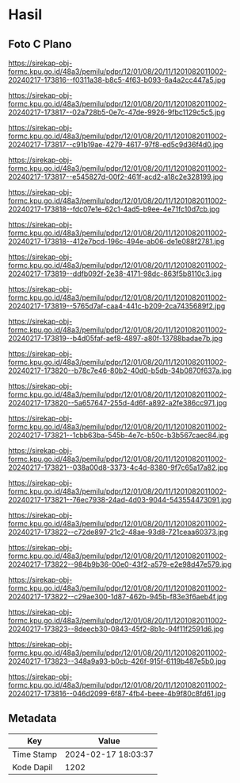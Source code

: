 # Hasil

## Foto C Plano

https://sirekap-obj-formc.kpu.go.id/48a3/pemilu/pdpr/12/01/08/20/11/1201082011002-20240217-173816--f0311a38-b8c5-4f63-b093-6a4a2cc447a5.jpg

https://sirekap-obj-formc.kpu.go.id/48a3/pemilu/pdpr/12/01/08/20/11/1201082011002-20240217-173817--02a728b5-0e7c-47de-9926-9fbc1129c5c5.jpg

https://sirekap-obj-formc.kpu.go.id/48a3/pemilu/pdpr/12/01/08/20/11/1201082011002-20240217-173817--c91b19ae-4279-4617-97f8-ed5c9d36f4d0.jpg

https://sirekap-obj-formc.kpu.go.id/48a3/pemilu/pdpr/12/01/08/20/11/1201082011002-20240217-173817--e545827d-00f2-461f-acd2-a18c2e328199.jpg

https://sirekap-obj-formc.kpu.go.id/48a3/pemilu/pdpr/12/01/08/20/11/1201082011002-20240217-173818--fdc07e1e-62c1-4ad5-b9ee-4e71fc10d7cb.jpg

https://sirekap-obj-formc.kpu.go.id/48a3/pemilu/pdpr/12/01/08/20/11/1201082011002-20240217-173818--412e7bcd-196c-494e-ab06-de1e088f2781.jpg

https://sirekap-obj-formc.kpu.go.id/48a3/pemilu/pdpr/12/01/08/20/11/1201082011002-20240217-173819--ddfb092f-2e38-4171-98dc-863f5b8110c3.jpg

https://sirekap-obj-formc.kpu.go.id/48a3/pemilu/pdpr/12/01/08/20/11/1201082011002-20240217-173819--5765d7af-caa4-441c-b209-2ca7435689f2.jpg

https://sirekap-obj-formc.kpu.go.id/48a3/pemilu/pdpr/12/01/08/20/11/1201082011002-20240217-173819--b4d05faf-aef8-4897-a80f-13788badae7b.jpg

https://sirekap-obj-formc.kpu.go.id/48a3/pemilu/pdpr/12/01/08/20/11/1201082011002-20240217-173820--b78c7e46-80b2-40d0-b5db-34b0870f637a.jpg

https://sirekap-obj-formc.kpu.go.id/48a3/pemilu/pdpr/12/01/08/20/11/1201082011002-20240217-173820--5a657647-255d-4d6f-a892-a2fe386cc971.jpg

https://sirekap-obj-formc.kpu.go.id/48a3/pemilu/pdpr/12/01/08/20/11/1201082011002-20240217-173821--1cbb63ba-545b-4e7c-b50c-b3b567caec84.jpg

https://sirekap-obj-formc.kpu.go.id/48a3/pemilu/pdpr/12/01/08/20/11/1201082011002-20240217-173821--038a00d8-3373-4c4d-8380-9f7c65a17a82.jpg

https://sirekap-obj-formc.kpu.go.id/48a3/pemilu/pdpr/12/01/08/20/11/1201082011002-20240217-173821--76ec7938-24ad-4d03-9044-543554473091.jpg

https://sirekap-obj-formc.kpu.go.id/48a3/pemilu/pdpr/12/01/08/20/11/1201082011002-20240217-173822--c72de897-21c2-48ae-93d8-721ceaa60373.jpg

https://sirekap-obj-formc.kpu.go.id/48a3/pemilu/pdpr/12/01/08/20/11/1201082011002-20240217-173822--984b9b36-00e0-43f2-a579-e2e98d47e579.jpg

https://sirekap-obj-formc.kpu.go.id/48a3/pemilu/pdpr/12/01/08/20/11/1201082011002-20240217-173822--c29ae300-1d87-462b-945b-f83e3f6aeb4f.jpg

https://sirekap-obj-formc.kpu.go.id/48a3/pemilu/pdpr/12/01/08/20/11/1201082011002-20240217-173823--8deecb30-0843-45f2-8b1c-94f11f2591d6.jpg

https://sirekap-obj-formc.kpu.go.id/48a3/pemilu/pdpr/12/01/08/20/11/1201082011002-20240217-173823--348a9a93-b0cb-426f-915f-6119b487e5b0.jpg

https://sirekap-obj-formc.kpu.go.id/48a3/pemilu/pdpr/12/01/08/20/11/1201082011002-20240217-173816--046d2099-6f87-4fb4-beee-4b9f80c8fd61.jpg


## Metadata

| Key        | Value               |
| ---------- | ------------------- |
| Time Stamp | 2024-02-17 18:03:37 |
| Kode Dapil | 1202                |



